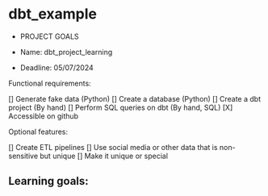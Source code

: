 # dbt_example
- PROJECT GOALS 

- Name: dbt_project_learning
- Deadline: 05/07/2024

Functional requirements:

[] Generate fake data (Python)
[] Create a database (Python)
[] Create a dbt project (By hand)
[] Perform SQL queries on dbt (By hand, SQL)
[X] Accessible on github


Optional features:

[] Create ETL pipelines
[] Use social media or other data that is non-sensitive but unique
[] Make it unique or special

Learning goals:
- 